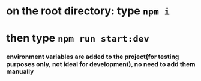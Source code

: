 # on the root directory: type `npm i`

# then type `npm run start:dev`

### environment variables are added to the project(for testing purposes only, not ideal for development), no need to add them manually
